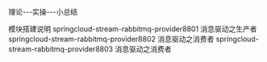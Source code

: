 理论---实操---小总结


模块搭建说明
    springcloud-stream-rabbitmq-provider8801  消息驱动之生产者
    springcloud-stream-rabbitmq-provider8802  消息驱动之消费者
    springcloud-stream-rabbitmq-provider8803  消息驱动之消费者